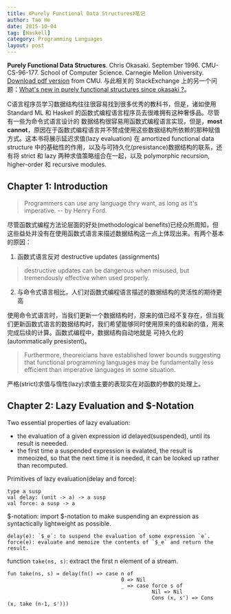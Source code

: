 ```yaml
---
title: 《Purely Functional Data Structures》笔记
author: Tao He
date: 2015-10-04
tag: [Haskell]
category: Programming Languages
layout: post
---
```


**Purely Functional Data Structures**. Chris Okasaki. September 1996. CMU-CS-96-177. School of Computer Science. Carnegie Mellon University. [Download pdf version](https://www.cs.cmu.edu/~rwh/theses/okasaki.pdf) from CMU. 与此相关的 StackExchange 上的另一个问题：[What's new in purely functional structures since okasaki ?](http://cstheory.stackexchange.com/questions/1539/whats-new-in-purely-functional-data-structures-since-okasaki)。

C语言程序员学习数据结构往往很容易找到很多优秀的教科书，但是，诸如使用 Standard ML 和 Haskell 的函数式编程语言程序员去很难拥有这种奢侈品。尽管有一些为命令式语言设计的
数据结构很容易用函数式编程语言实现，但是，**most cannot**，原因在于函数式编程语言并不赞成使用这些数据结构所依赖的那种赋值方式。这本书将展示延迟求值(lazy evaluation)
在 amortized functional data structure 中的基础性的作用，以及与可持久化(presistance)数据结构的联系，还有将 strict 和 lazy 两种求值策略组合在一起，以及
polymorphic recursion, higher-order 和 recursive modules.

<!--more-->

Chapter 1: Introduction
-----------------------

> Programmers can use any language thry want, as long as it's imperative.   -- by Henry Ford.

尽管函数式编程方法论层面的好处(methodological benefits)已经众所周知，但这些益处并没有在使用函数式语言来描述数据结构这一点上体现出来。有两个基本的原因：

1. 函数式语言反对 destructive updates (assignments)

> destructive updates can be dangerous when misused, but tremendously effective when used properly.

2. 与命令式语言相比，人们对函数式编程语言描述的数据结构的灵活性的期待更高

使用命令式语言时，当我们更新一个数据结构时，原来的值已经不复存在，但当我们更新函数式语言的数据结构时，我们希望能够同时使用原来的值和新的值，用来完成后续的计算。函数式编程中，数据结构自动地就是
可持久化的(autommatically presistent)。

> Furthermore, theoreicians have established lower bounds suggesting that functional programming languages may be fundamentally less efficient than imperative languages
> in some situation.

严格(strict)求值与惰性(lazy)求值主要的表现实在对函数的参数的处理上。

Chapter 2: Lazy Evaluation and $-Notation
-----------------------------------------

Two essential properties of lazy evaluation:

+ the evaluation of a given expression id delayed(suspended), until its result is neeeded.
+ the first time a suspended expression is evalated, the result is mmeoized, so that the next time it is needed, it can be looked up rather than recomputed.

Primitives of lazy evaluation(delay and force):

    type a susp
    val delay: (unit -> a) -> a susp
    val force: a susp -> a

$-notation: import $-notation to make suspending an expression as syntactically lightweight as possible.

    delay(e): `$_e`: to suspend the evaluation of some expression `e`.
    force(e): evaluate and memoize the contents of `$_e` and return the result.

function `take(ns, s)`: extract the first n element of a stream.

    fun take(ns, s) = delay(fn() => case n of
                                         0 => Nil
                                         _ => case force s of
                                                   Nil => Nil
                                                   Cons (x, s') => Cons (x, take (n-1, s')))


